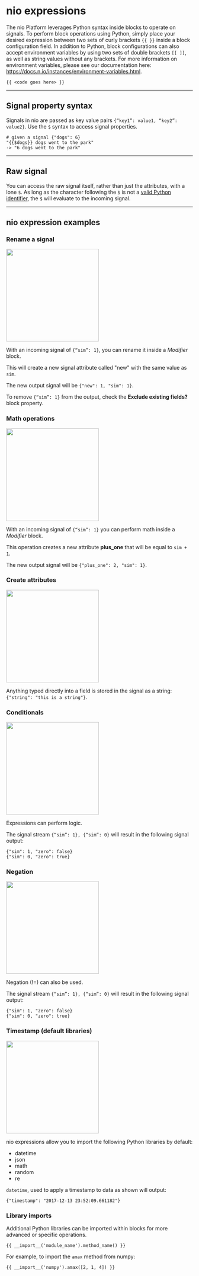 # nio expressions

The nio Platform leverages Python syntax inside blocks to operate on signals. To perform block operations using Python, simply place your desired expression between two sets of curly brackets `{{ }}` inside a block configuration field. In addition to Python, block configurations can also accept environment variables by using two sets of double brackets `[[ ]]`, as well as string values without any brackets. For more information on environment variables, please see our documentation here: <https://docs.n.io/instances/environment-variables.html>.

```
{{ <code goes here> }}
```

---

## Signal property syntax

Signals in nio are passed as key value pairs `{“key1”: value1, “key2”: value2}`. Use the `$` syntax to access signal properties.

```
# given a signal {"dogs": 6}
"{{$dogs}} dogs went to the park"
-> "6 dogs went to the park"
```

---

## Raw signal

You can access the raw signal itself, rather than just the attributes, with a lone `$`. As long as the character following the `$` is not a [valid Python identifier](https://docs.python.org/3/reference/lexical_analysis.html#identifiers), the `$` will evaluate to the incoming signal.

---

## nio expression examples

### Rename a signal

<img class="right border" src="/img/expressions/rename.png" width="250"/>

With an incoming signal of `{“sim”: 1}`, you can rename it inside a _Modifier_ block.

This will create a new signal attribute called "new" with the same value as `sim`.

The new output signal will be `{"new": 1, "sim": 1}`.

To remove `{“sim”: 1}` from the output, check the **Exclude existing fields?** block property.

### Math operations

<img class="right border" src="/img/expressions/plus-one.png" width="250"/>

With an incoming signal of `{“sim”: 1}` you can perform math inside a _Modifier_ block.

This operation creates a new attribute **plus_one** that will be equal to `sim + 1`.

The new output signal will be `{"plus_one": 2, "sim": 1}`.

### Create attributes

<img class="right border" src="/img/expressions/string-input.png" width="250"/>

Anything typed directly into a field is stored in the signal as a string:  `{"string": "this is a string"}`.

### Conditionals

<img class="right border" src="/img/expressions/logic.png" width="250"/>

Expressions can perform logic.

The signal stream `{“sim”: 1}, {“sim”: 0}` will result in the following signal output:

```
{"sim": 1, "zero": false}
{"sim": 0, "zero": true}
```

### Negation

<img class="right border" src="/img/expressions/negation.png" width="250"/>

Negation (!=) can also be used.

The signal stream `{“sim”: 1}, {“sim”: 0}` will result in the following signal output:

```
{"sim": 1, "zero": false}
{"sim": 0, "zero": true}
```

### Timestamp (default libraries)

<img class="right border" src="/img/expressions/timestamp.png" width="250"/>

nio expressions allow you to import the following Python libraries by default:

- datetime
- json
- math
- random
- re

`datetime`, used to apply a timestamp to data as shown will output:

```
{"timestamp": "2017-12-13 23:52:09.661182"}
```

### Library imports

Additional Python libraries can be imported within blocks for more advanced or specific operations.

```
{{ __import__('module_name').method_name() }}
```
For example, to import the `amax` method from numpy:
```
{{ __import__('numpy').amax([2, 1, 4]) }}
```
